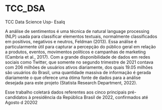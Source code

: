 # TCC_DSA
TCC Data Science Usp- Esalq

A análise de sentimentos é uma técnica de natural language processing (NLP) usada para classificar elementos textuais, normalmente classificados em positivos, negativos e neutros, Feldman (2013). Essa análise é particularmente útil para capturar a percepção do público geral em relação a produtos, eventos, movimentos políticos e campanhas de marketing (Cambria et al., 2017). 
Com a grande disponibilidade de dados em redes sociais como Twitter, que somente no segundo trimestre de 2021 contava com 206 milhões de usuários ativos diariamente, dos quais 19.05 milhões são usuários do Brasil, uma quantidade massiva de informação é gerada diariamente o que oferece uma ótima fonte de dados para a análise desejada para este projeto (Statista Research Department, 2022).

 Esse trabalho coletará dados referentes aos cinco principais pré-candidatos à presidência da República Brasil de 2022, confirmados até Agosto d 20202
